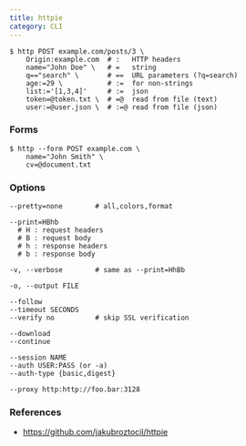 ```yaml
---
title: httpie
category: CLI
---
```


    $ http POST example.com/posts/3 \
        Origin:example.com  # :   HTTP headers
        name="John Doe" \   # =   string
        q=="search" \       # ==  URL parameters (?q=search)
        age:=29 \           # :=  for non-strings
        list:='[1,3,4]'     # :=  json
        token=@token.txt \  # =@  read from file (text)
        user:=@user.json \  # :=@ read from file (json)

### Forms

    $ http --form POST example.com \
        name="John Smith" \
        cv=@document.txt

### Options

    --pretty=none        # all,colors,format

    --print=HBhb
      # H : request headers
      # B : request body
      # h : response headers
      # b : response body

    -v, --verbose        # same as --print=HhBb

    -o, --output FILE

    --follow
    --timeout SECONDS
    --verify no          # skip SSL verification

    --download
    --continue

    --session NAME
    --auth USER:PASS (or -a)
    --auth-type {basic,digest}

    --proxy http:http://foo.bar:3128

### References

 * https://github.com/jakubroztocil/httpie
